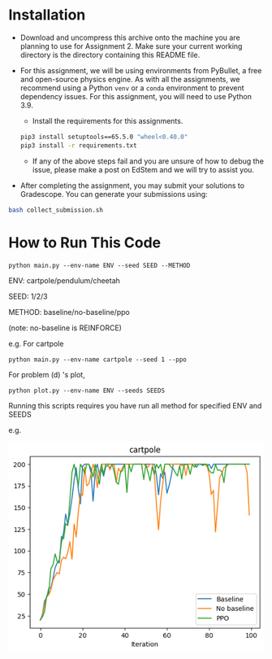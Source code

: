 # Installation

* Download and uncompress this archive onto the machine you are planning to use for Assignment 2. Make sure your current working directory is the directory containing this README file.

* For this assignment, we will be using environments from PyBullet, a free and open-source physics engine. As with all the assignments, we recommend using a Python `venv` or a `conda` environment to prevent dependency issues. For this assignment, you will need to use Python 3.9.

    * Install the requirements for this assignments.

    ```bash
    pip3 install setuptools==65.5.0 "wheel<0.40.0"
    pip3 install -r requirements.txt
    ```

    * If any of the above steps fail and you are unsure of how to debug the issue, please make a post on EdStem and we will try to assist you.

* After completing the assignment, you may submit your solutions to Gradescope. You can generate your submissions using:

```bash
bash collect_submission.sh
```



# How to Run This Code

```shell
python main.py --env-name ENV --seed SEED --METHOD
```

ENV: cartpole/pendulum/cheetah

SEED: 1/2/3

METHOD: baseline/no-baseline/ppo

(note: no-baseline is REINFORCE)

e.g. For cartpole

```shell
python main.py --env-name cartpole --seed 1 --ppo
```



For problem (d) 's plot,

```shell
python plot.py --env-name ENV --seeds SEEDS
```

Running this scripts requires you have run all method for specified ENV and SEEDS

e.g.

![](code\results\results-cartpole.png)
